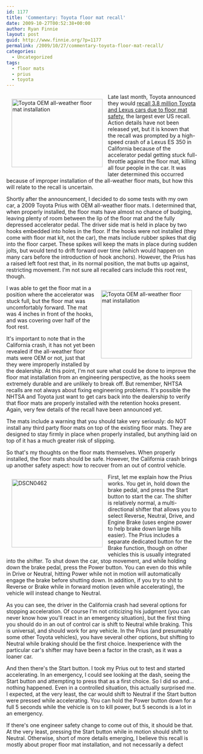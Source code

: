 ```yaml
---
id: 1177
title: 'Commentary: Toyota floor mat recall'
date: 2009-10-27T00:52:38+00:00
author: Ryan Finnie
layout: post
guid: http://www.finnie.org/?p=1177
permalink: /2009/10/27/commentary-toyota-floor-mat-recall/
categories:
  - Uncategorized
tags:
  - floor mats
  - prius
  - toyota
---
```

[<img src="http://farm4.static.flickr.com/3465/3967548751_66648fe8c1_m.jpg" width="240" height="180" alt="Toyota OEM all-weather floor mat installation" style="float: left; margin: 1em;" />](http://www.flickr.com/photos/fo0bar/3967548751/ "Toyota OEM all-weather floor mat installation by Ryan Finnie, on Flickr")Late last month, Toyota announced they would [recall 3.8 million Toyota and Lexus cars due to floor mat safety](http://www.huffingtonpost.com/2009/09/29/toyota-lexus-mat-recall-3_n_303584.html), the largest ever US recall. Action details have not been released yet, but it is known that the recall was prompted by a high-speed crash of a Lexus ES 350 in California because of the accelerator pedal getting stuck full-throttle against the floor mat, killing all four people in the car. It was later determined this occurred because of improper installation of the all-weather floor mats, but how this will relate to the recall is uncertain.

Shortly after the announcement, I decided to do some tests with my own car, a 2009 Toyota Prius with OEM all-weather floor mats. I determined that, when properly installed, the floor mats have almost no chance of budging, leaving plenty of room between the lip of the floor mat and the fully depressed accelerator pedal. The driver side mat is held in place by two hooks embedded into holes in the floor. If the hooks were not installed (they come with floor mat kit, not the car), the mats include rubber spikes that dig into the floor carpet. These spikes will keep the mats in place during sudden jolts, but would tend to drift forward over time (which would happen on many cars before the introduction of hook anchors). However, the Prius has a raised left foot rest that, in its normal position, the mat butts up against, restricting movement. I'm not sure all recalled cars include this root rest, though.

[<img src="http://farm4.static.flickr.com/3461/3968327324_a72a609006_m.jpg" width="240" height="180" alt="Toyota OEM all-weather floor mat installation" style="float: right; margin: 1em;" />](http://www.flickr.com/photos/fo0bar/3968327324/ "Toyota OEM all-weather floor mat installation by Ryan Finnie, on Flickr")I was able to get the floor mat in a position where the accelerator was stuck full, but the floor mat was uncomfortably forward. The mat was 4 inches in front of the hooks, and was covering over half of the foot rest.

It's important to note that in the California crash, it has not yet been revealed if the all-weather floor mats were OEM or not, just that they were improperly installed by the dealership. At this point, I'm not sure what could be done to improve the floor mat installation from an engineering perspective, as the hooks seem extremely durable and are unlikely to break off. But remember, NHTSA recalls are not always about fixing engineering problems. It's possible the NHTSA and Toyota just want to get cars back into the dealership to verify that floor mats are properly installed with the retention hooks present. Again, very few details of the recall have been announced yet.

The mats include a warning that you should take very seriously: do NOT install any third party floor mats on top of the existing floor mats. They are designed to stay firmly in place when properly installed, but anything laid on top of it has a much greater risk of slipping.

So that's my thoughts on the floor mats themselves. When properly installed, the floor mats should be safe. However, the California crash brings up another safety aspect: how to recover from an out of control vehicle.

[<img src="http://farm2.static.flickr.com/1026/539533733_5791c33122_m.jpg" width="240" height="180" alt="DSCN0462" style="float: left; margin: 1em;" />](http://www.flickr.com/photos/fo0bar/539533733/ "DSCN0462 by Ryan Finnie, on Flickr")First, let me explain how the Prius works. You get in, hold down the brake pedal, and press the Start button to start the car. The shifter is relatively normal, a multi-directional shifter that allows you to select Reverse, Neutral, Drive, and Engine Brake (uses engine power to help brake down large hills easier). The Prius includes a separate dedicated button for the Brake function, though on other vehicles this is usually integrated into the shifter. To shut down the car, stop movement, and while holding down the brake pedal, press the Power button. You can even do this while in Drive or Neutral, hitting Power while not in motion will automatically engage the brake before shutting down. In addition, if you try to shit to Reverse or Brake while in forward motion (even while accelerating), the vehicle will instead change to Neutral.

As you can see, the driver in the California crash had several options for stopping acceleration. Of course I'm not criticizing his judgment (you can never know how you'll react in an emergency situation), but the first thing you should do in an out of control car is shift to Neutral while braking. This is universal, and should work for any vehicle. In the Prius (and presumably some other Toyota vehicles), you have several other options, but shifting to Neutral while braking should be the first choice. Inexperience with the particular car's shifter may have been a factor in the crash, as it was a loaner car.

And then there's the Start button. I took my Prius out to test and started accelerating. In an emergency, I could see looking at the dash, seeing the Start button and attempting to press that as a first choice. So I did so and... nothing happened. Even in a controlled situation, this actually surprised me. I expected, at the very least, the car would shift to Neutral if the Start button were pressed while accelerating. You can hold the Power button down for a full 5 seconds while the vehicle is on to kill power, but 5 seconds is a lot in an emergency.

If there's one engineer safety change to come out of this, it should be that. At the very least, pressing the Start button while in motion should shift to Neutral. Otherwise, short of more details emerging, I believe this recall is mostly about proper floor mat installation, and not necessarily a defect